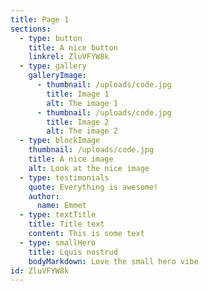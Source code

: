 ```yaml
---
title: Page 1
sections:
  - type: button
    title: A nice button
    linkrel: ZluVFYW8k
  - type: gallery
    galleryImage:
      - thumbnail: /uploads/code.jpg
        title: Image 1
        alt: The image 1
      - thumbnail: /uploads/code.jpg
        title: Image 2
        alt: The image 2
  - type: blockImage
    thumbnail: /uploads/code.jpg
    title: A nice image
    alt: Look at the nice image
  - type: testimonials
    quote: Everything is awesome!
    author:
      name: Emmet
  - type: textTitle
    title: Title text
    content: This is some text
  - type: smallHero
    title: Lquis nostrud
    bodyMarkdown: Love the small hero vibe
id: ZluVFYW8k
---
```

